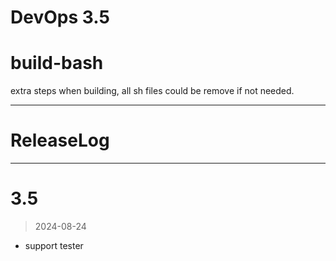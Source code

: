 
# DevOps 3.5


# build-bash
extra steps when building, all sh files could be remove if not needed.




----------------------------------------------
# ReleaseLog

-----------------------
# 3.5
> 2024-08-24

- support tester


